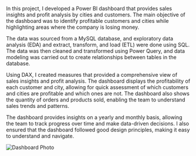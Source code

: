 
In this project, I developed a Power BI dashboard that provides sales insights and profit analysis by cities and customers. The main objective of the dashboard was to identify profitable customers and cities while highlighting areas where the company is losing money.

The data was sourced from a MySQL database, and exploratory data analysis (EDA) and extract, transform, and load (ETL) were done using SQL. The data was then cleaned and transformed using Power Query, and data modeling was carried out to create relationships between tables in the database.

Using DAX, I created measures that provided a comprehensive view of sales insights and profit analysis. The dashboard displays the profitability of each customer and city, allowing for quick assessment of which customers and cities are profitable and which ones are not. The dashboard also shows the quantity of orders and products sold, enabling the team to understand sales trends and patterns.

The dashboard provides insights on a yearly and monthly basis, allowing the team to track progress over time and make data-driven decisions. I also ensured that the dashboard followed good design principles, making it easy to understand and navigate.


![Dashboard Photo](https://user-images.githubusercontent.com/110670526/224569423-bc846702-1c98-4bc3-91ca-04d216000564.png)
